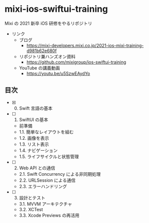 # mixi-ios-swiftui-training

Mixi の 2021 新卒 iOS 研修をやるリポジトリ

- リンク
  - ブログ
    - https://mixi-developers.mixi.co.jp/2021-ios-mixi-training-d981b62e680f
  - リポジトリ兼ハンズオン資料
    - https://github.com/mixigroup/ios-swiftui-training
  - YouTube の講義動画
    - https://youtu.be/u5SzwEAydYo

## 目次

- [x] 0. Swift 言語の基本
- [ ] 1. SwiftUI の基本
  - 前準備
  - 1.1. 簡単なレイアウトを組む
  - 1.2. 画像を表示
  - 1.3. リスト表示
  - 1.4. ナビゲーション
  - 1.5. ライフサイクルと状態管理
- [ ] 2. Web API との通信
  - 2.1. Swift Concurrency による非同期処理
  - 2.2. URLSession による通信
  - 2.3. エラーハンドリング
- [ ] 3. 設計とテスト
  - 3.1. MVVM アーキテクチャ
  - 3.2. XCTest
  - 3.3. Xcode Previews の再活用
